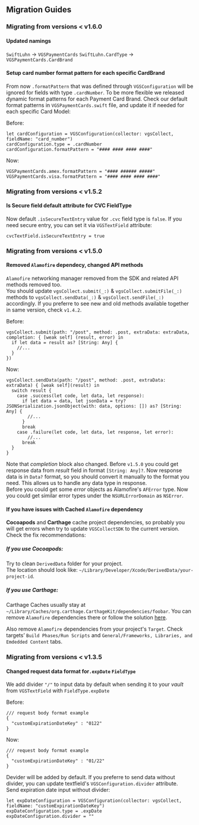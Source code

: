 ## Migration Guides

### Migrating from versions < v1.6.0
#### Updated namings

`SwiftLuhn` -> `VGSPaymentCards`
`SwiftLuhn.CardType`  -> `VGSPaymentCards.CardBrand`

#### Setup card number format pattern for each specific CardBrand
From now `.formatPattern` that was defined through `VGSConfiguration` will be ignored for fields with type `.cardNumber`. To be more flexible we released dynamic format patterns for each Payment Card Brand. Check our default format patterns in `VGSPaymentCards.swift` file, and update it if needed for each specific Card Model:

Before:
```
let cardConfiguration = VGSConfiguration(collector: vgsCollect, fieldName: "card_number")
cardConfiguration.type = .cardNumber
cardConfiguration.formatPattern = "#### #### #### ####"
```

Now:
```
VGSPaymentCards.amex.formatPattern = "#### ###### #####"
VGSPaymentCards.visa.formatPattern = "#### #### #### ####"
```

### Migrating from versions < v1.5.2
#### Is Secure field default attribute for CVC FieldType
Now default  `.isSecureTextEntry` value for `.cvc` field type is `false`. If you need secure entry, you can set it via `VGSTextField` attribute:

```
cvcTextField.isSecureTextEntry = true
```

### Migrating from versions < v1.5.0
#### Removed `Alamofire` dependecy, changed API methods

`Alamofire` networking manager removed from the SDK and related API methods removed too.<br/>
You should update `vgsCollect.submit(_:)` & `vgsCollect.submitFile(_:)` methods to `vgsCollect.sendData(_:)` & `vgsCollect.sendFile(_:)` accordingly. If you preferre to see new and old methods available together in same version, check `v1.4.2`.

Before:
```
vgsCollect.submit(path: "/post", method: .post, extraData: extraData, completion: { [weak self] (result, error) in
  if let data = result as? [String: Any] {
    //...
  }
})
```

Now:
```
vgsCollect.sendData(path: "/post", method: .post, extraData: extraData) { [weak self](result) in
  switch result {
    case .success(let code, let data, let response):
      if let data = data, let jsonData = try? JSONSerialization.jsonObject(with: data, options: []) as? [String: Any] {
        //...
      }
      break
    case .failure(let code, let data, let response, let error):
        //...
      break
  }
}
```

Note that *completion* block also changed. Before `v1.5.0` you could get response data from *result* field in format `[String: Any]?`. Now response data is in `Data?` format, so you should convert it manually to the format you need. This allows us to handle any data type in response.<br/>
Before you could get some *error* objects as Alamofire's `AFError` type. Now you could get similar error types under the `NSURLErrorDomain` as `NSError`.

#### If you have issues with Cached `Alamofire` dependency
**Cocoapods** and **Carthage** cache project dependencies, so probably you will get errors when try to update `VGSCollectSDK` to the current version. Check the fix recommendations:

##### If you use Cocoapods:
Try to clean `DerivedData` folder for your project.<br/>
The location should look like: `~/Library/Developer/Xcode/DerivedData/your-project-id`.

##### If you use Carthage:
Carthage Caches usually stay at `~/Library/Caches/org.carthage.CarthageKit/dependencies/foobar`. You can remove  `Alamofire` dependencies there or follow the solution [here](https://github.com/Carthage/Carthage/issues/2786).

Also remove `Alamofire` dependencies from your project's `Target`. Check targets’ `Build Phases/Run Scripts` and `General/Frameworks, Libraries, and Emdedded Content` tabs. 

### Migrating from versions < v1.3.5
#### Changed request data format for`.expDate` `FieldType`
We add divider `"/"` to input data by default when sending it to your *vault* from `VGSTextField` with `FieldType.expDate`

Before:
```
/// request body format example
{
  "customExpirationDateKey" : "0122"
}
```
Now:
```
/// request body format example
{
  "customExpirationDateKey" : "01/22"
}
```

Devider will be added by default. If you preferre to send data without divider, you can update textfield's  `VGSConfiguration.divider` attribute.<br/>
Send expiration date input without divider:
```
let expDateConfiguration = VGSConfiguration(collector: vgsCollect, fieldName: "customExpirationDateKey")
expDateConfiguration.type = .expDate
expDateConfiguration.divider = ""
```
